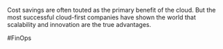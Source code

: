 Cost savings are often touted as the primary benefit of the cloud. But the most successful cloud-first companies have shown the world that scalability and innovation are the true advantages.

#FinOps 
